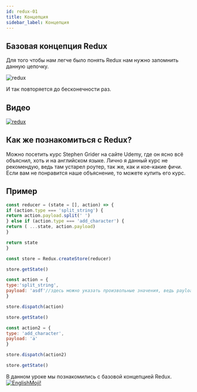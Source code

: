 ```yaml
---
id: redux-01
title: Концепция
sidebar_label: Концепция
---
```


## Базовая концепция Redux

Для того чтобы нам легче было понять Redux нам нужно запомнить данную цепочку.

![redux](https://thumbs.gfycat.com/SociableCraftyAlpaca-max-1mb.gif)

И так повторяется до бесконечности раз.

## Видео

[![redux](/img/redux/01.gif)](https://youtu.be/3iNnqtmEgtg)

## Как же познакомиться с Redux?

Можно посетить курс Stephen Grider на сайте Udemy, где он ясно всё объяснил, хоть и на английском языке. Лично я данный курс не рекомендую, ведь там устарел роутер, так же, как и кое-какие фичи. Если вам не понравится наше объяснение, то можете купить его курс.

## Пример

```jsx
const reducer = (state = [], action) => {
if (action.type === 'split_string') {
return action.payload.split(' ')
} else if (action.type === 'add_character') {
return ( ...state, action.payload)
} 

return state
} 

const store = Redux.createStore(reducer)

store.getState()

const action = {
type:'split_string', 
payload: 'asdf'//здесь можно указать произвольные значения, ведь payload является полезной нагрузкой. 
} 

store.dispatch(action)

store.getState()

const action2 = {
type: 'add_character', 
payload: 'a' 
}

store.dispatch(action2)

store.getState()
```

 В данном уроке мы познакомились с базовой концепцией Redux.
 [![EnglishMoji!](/img/logo/englishmoji.png)](https://apps.apple.com/kz/app/englishmoji/id6450254885)